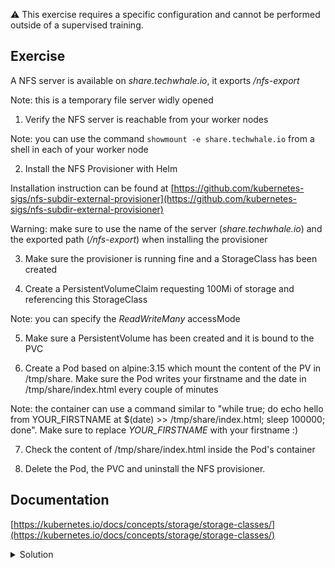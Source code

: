 :warning: This exercise requires a specific configuration and cannot be performed outside of a supervised training.

## Exercise

A NFS server is available on *share.techwhale.io*, it exports */nfs-export*

Note: this is a temporary file server widly opened

1. Verify the NFS server is reachable from your worker nodes

Note: you can use the command `showmount -e share.techwhale.io` from a shell in each of your worker node

2. Install the NFS Provisioner with Helm

Installation instruction can be found at [https://github.com/kubernetes-sigs/nfs-subdir-external-provisioner](https://github.com/kubernetes-sigs/nfs-subdir-external-provisioner)

Warning: make sure to use the name of the server (*share.techwhale.io*) and the exported path (*/nfs-export*) when installing the provisioner 

3. Make sure the provisioner is running fine and a StorageClass has been created

4. Create a PersistentVolumeClaim requesting 100Mi of storage and referencing this StorageClass

Note: you can specify the *ReadWriteMany* accessMode

5. Make sure a PersistentVolume has been created and it is bound to the PVC

6. Create a Pod based on alpine:3.15 which mount the content of the PV in /tmp/share. Make sure the Pod writes your firstname and the date in /tmp/share/index.html every couple of minutes

Note: the container can use a command similar to "while true; do echo hello from YOUR_FIRSTNAME at $(date) >> /tmp/share/index.html; sleep 100000; done". Make sure to replace *YOUR_FIRSTNAME* with your firstname :)

7. Check the content of /tmp/share/index.html inside the Pod's container

8. Delete the Pod, the PVC and uninstall the NFS provisioner.

## Documentation

[https://kubernetes.io/docs/concepts/storage/storage-classes/](https://kubernetes.io/docs/concepts/storage/storage-classes/)

<details>
  <summary markdown="span">Solution</summary>

1. Verify the NFS server is reachable from your worker nodes

You will get the same result from worker1 and worker2

```
showmount -e share.techwhale.io
Export list for share.techwhale.io:
/nfs-export 194.182.168.0/22,91.92.118.0/23,91.92.116.0/23,89.145.160.0/22
```

2. Install the NFS Provisioner with Helm

Add the Helm repo containing the NFS provisioner:

```
helm repo add nfs-subdir-external-provisioner https://kubernetes-sigs.github.io/nfs-subdir-external-provisioner/
```

Install the NFS provisioner providing the path towards the NFS server and the name of the export:

```
helm install nfs-subdir-external-provisioner nfs-subdir-external-provisioner/nfs-subdir-external-provisioner --set nfs.server=share.techwhale.io --set nfs.path=/nfs-export
```

3. Make sure the provisioner is running fine and a StorageClass has been created

Making sure the provisioner is running fine:

```
k get po -l app=nfs-subdir-external-provisioner
```

The *nfs-client* storage class has been created:

```
k get sc
NAME         PROVISIONER                                     RECLAIMPOLICY   VOLUMEBINDINGMODE   ALLOWVOLUMEEXPANSION   AGE
nfs-client   cluster.local/nfs-subdir-external-provisioner   Delete          Immediate           true                   10s
```

4. Create a PersistentVolumeClaim requesting 100Mi of storage and referencing this StorageClass

Creation of the PVC:

```
cat <<EOF | kubectl apply -f -
apiVersion: v1
kind: PersistentVolumeClaim
metadata: 
  name: share
spec: 
  storageClassName: "nfs-client"
  accessModes:
    - ReadWriteMany
  resources:
    requests: 
      storage: 100Mi
EOF
```

5. Make sure a PersistentVolume has been created and it is bound to the PVC

The PVC is bound to a newly created PV:

```
k get pvc,pv
NAME                          STATUS   VOLUME                                     CAPACITY   ACCESS MODES   STORAGECLASS   AGE
persistentvolumeclaim/share   Bound    pvc-ed1f9e73-285b-49f1-8ae8-c33d1ba96fee   100Mi      RWX            nfs-client     4s

NAME                                                        CAPACITY   ACCESS MODES   RECLAIM POLICY   STATUS     CLAIM           STORAGECLASS   REASON   AGE
persistentvolume/pvc-ed1f9e73-285b-49f1-8ae8-c33d1ba96fee   100Mi      RWX            Delete           Bound      default/share   nfs-client              4s
```

6. Create a Pod based on alpine:3.15 which mount the content of the PV in /tmp/share. Make sure the pod writes your firstname and the date in /tmp/share/index.html every couple of minutes

The Pod can have a specification like the following one (change YOUR_FIRSTNAME with your real name):

```
cat <<EOF | kubectl apply -f -
apiVersion: v1
kind: Pod
metadata:
  name: hello
spec:
  containers:
  - image: alpine:3.15
    name: alpine
    command:
    - "/bin/sh"
    - "-c"
    - "while true; do echo hello from YOUR_FIRSTNAME at $(date) >> /tmp/share/index.html; sleep 3600; done"
    volumeMounts:
    - name: share
      mountPath: /tmp/share
  volumes:
  - name: share
    persistentVolumeClaim:
      claimName: share
EOF
```

7. Check the content of /tmp/share/index.html inside the Pod's container

```
k exec -ti hello -- cat /tmp/share/index.html
hello from YOUR_FIRSTNAME at Fri Apr 1 13:54:34 UTC 2022
```

8. Delete the Pod, the PVC and uninstall the NFS provisioner.

Deletion of the Pod and the PVC

```
k delete po/hello pvc/share
```

Uninstall of the NFS provisioner

```
helm uninstall nfs-subdir-external-provisioner
```

</details>

